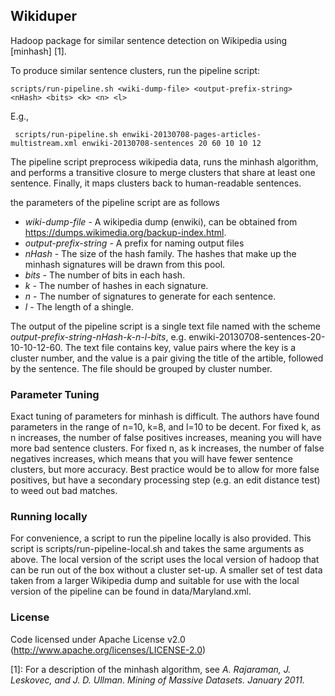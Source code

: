 ## Wikiduper ##

Hadoop package for similar sentence detection on Wikipedia using [minhash] [1].

To produce similar sentence clusters, run the pipeline script:

    scripts/run-pipeline.sh <wiki-dump-file> <output-prefix-string> <nHash> <bits> <k> <n> <l>

E.g.,

     scripts/run-pipeline.sh enwiki-20130708-pages-articles-multistream.xml enwiki-20130708-sentences 20 60 10 10 12


The pipeline script preprocess wikipedia data, runs the minhash algorithm, and performs a transitive closure to merge clusters that share at least one sentence. Finally, it maps clusters back to human-readable sentences.

the parameters of the pipeline script are as follows
* *wiki-dump-file* - A wikipedia dump (enwiki), can be obtained from https://dumps.wikimedia.org/backup-index.html.
* *output-prefix-string* - A prefix for naming output files
* *nHash* - The size of the hash family. The hashes that make up the minhash signatures will be drawn from this pool.
* *bits* - The number of bits in each hash.
* *k* - The number of hashes in each signature.
* *n* - The number of signatures to generate for each sentence.
* *l* - The length of a shingle.

The output of the pipeline script is a single text file named with the scheme  *output-prefix-string-nHash-k-n-l-bits*, e.g. enwiki-20130708-sentences-20-10-10-12-60. The text file contains key, value pairs where the key is a cluster number, and the value is a pair giving the title of the artible, followed by the sentence. The file should be grouped by cluster number.

### Parameter Tuning ###

Exact tuning of parameters for minhash is difficult. The authors have found parameters in the range of n=10, k=8, and l=10 to be decent. For fixed k, as n increases, the number of false positives increases, meaning you will have more bad sentence clusters. For fixed n, as k increases, the number of false negatives increases, which means that you will have fewer sentence clusters, but more accuracy. Best practice would be to allow for more false positives, but have a secondary processing step (e.g. an edit distance test) to weed out bad matches.

### Running locally ###

For convenience, a script to run the pipeline locally is also provided. This script is scripts/run-pipeline-local.sh and takes the same arguments as above. The local version of the script uses the local version of hadoop that can be run out of the box without a cluster set-up. A smaller set of test data taken from a larger Wikipedia dump and suitable for use with the local version of the pipeline  can be found in data/Maryland.xml.

### License ###

Code licensed under Apache License v2.0 (http://www.apache.org/licenses/LICENSE-2.0)

[1]: For a description of the minhash algorithm, see *A. Rajaraman, J. Leskovec, and J. D. Ullman. Mining of Massive Datasets. January 2011.*


